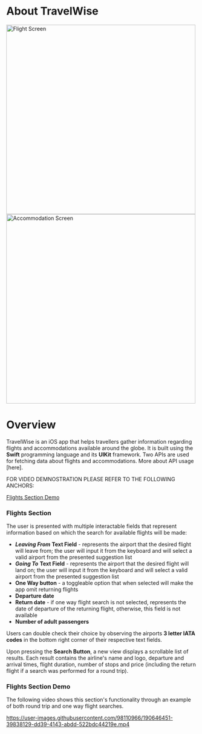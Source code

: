 # About TravelWise
<img width="500" alt="Flight Screen" src="https://user-images.githubusercontent.com/98110966/190630679-b41791bc-aff7-4808-bf7b-feafcb9298ad.png"><img width="500" alt="Accommodation Screen" src="https://user-images.githubusercontent.com/98110966/190630713-4f8e7474-d5d8-4d36-b9aa-922b935f8f3d.png">
# Overview
TravelWise is an iOS app that helps travellers gather information regarding flights and accommodations available around the globe. It is built using the **Swift** programming language and its **UIKit** framework. Two APIs are used for fetching data about flights and accommodations. More about API usage [here].

FOR VIDEO DEMNOSTRATION PLEASE REFER TO THE FOLLOWING ANCHORS: 

[Flights Section Demo](#flights-section-demo)

### Flights Section

The user is presented with multiple interactable fields that represent information based on which the search for available flights will be made:
* ***Leaving From*** **Text Field** - represents the airport that the desired flight will leave from; the user will input it from the keyboard and will select a valid airport from the presented suggestion list
* ***Going To***  **Text Field** - represents the airport that the desired flight will land on; the user will input it from the keyboard and will select a valid airport from the presented suggestion list
* **One Way button** - a toggleable option that when selected will make the app omit returning flights
* **Departure date**
* **Return date** - if one way flight search is not selected, represents the date of departure of the returning flight, otherwise, this field is not available
* **Number of adult passengers**

Users can double check their choice by observing the airports **3 letter IATA codes** in the bottom right corner of their respective text fields.

Upon pressing the **Search Button**, a new view displays a scrollable list of results. Each result contains the airline's name and logo, departure and arrival times, flight duration, number of stops and price (including the return flight if a search was performed for a round trip).



### Flights Section Demo

The following video shows this section's functionality through an example of both round trip and one way flight searches.

https://user-images.githubusercontent.com/98110966/190646451-39838129-dd39-4143-abdd-522bdc44219e.mp4



